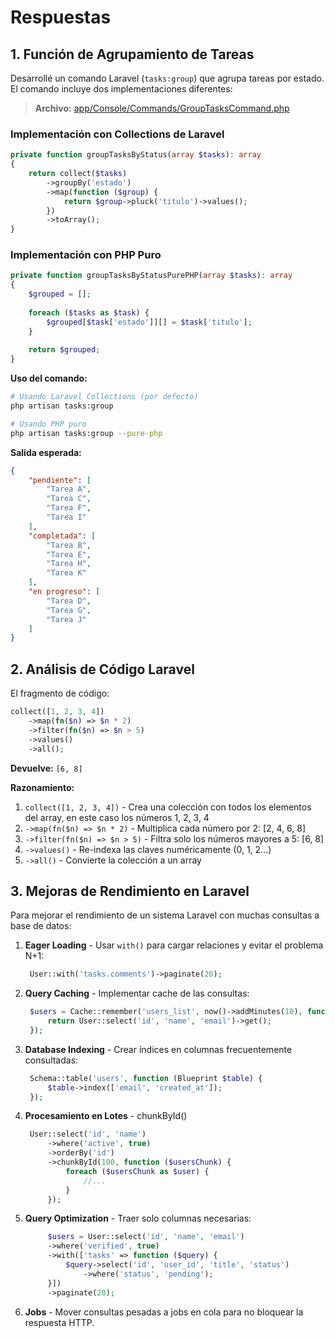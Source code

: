 # Respuestas

## 1. Función de Agrupamiento de Tareas

Desarrollé un comando Laravel (`tasks:group`) que agrupa tareas por estado. El comando incluye dos implementaciones diferentes:

> **Archivo:** [app/Console/Commands/GroupTasksCommand.php](app/Console/Commands/GroupTasksCommand.php)

### Implementación con Collections de Laravel
```php
private function groupTasksByStatus(array $tasks): array
{
    return collect($tasks)
        ->groupBy('estado')
        ->map(function ($group) {
            return $group->pluck('titulo')->values();
        })
        ->toArray();
}
```

### Implementación con PHP Puro
```php
private function groupTasksByStatusPurePHP(array $tasks): array
{
    $grouped = [];
    
    foreach ($tasks as $task) {
        $grouped[$task['estado']][] = $task['titulo'];
    }
    
    return $grouped;
}
```

**Uso del comando:**
```bash
# Usando Laravel Collections (por defecto)
php artisan tasks:group

# Usando PHP puro
php artisan tasks:group --pure-php
```

**Salida esperada:**
```json
{
    "pendiente": [
        "Tarea A",
        "Tarea C",
        "Tarea F",
        "Tarea I"
    ],
    "completada": [
        "Tarea B",
        "Tarea E",
        "Tarea H",
        "Tarea K"
    ],
    "en progreso": [
        "Tarea D",
        "Tarea G",
        "Tarea J"
    ]
}
```


## 2. Análisis de Código Laravel

El fragmento de código:
```php
collect([1, 2, 3, 4])
    ->map(fn($n) => $n * 2)
    ->filter(fn($n) => $n > 5)
    ->values()
    ->all();
```

**Devuelve:** `[6, 8]`

**Razonamiento:**
1. `collect([1, 2, 3, 4])` - Crea una colección con todos los elementos del array, en este caso los números 1, 2, 3, 4
2. `->map(fn($n) => $n * 2)` - Multiplica cada número por 2: [2, 4, 6, 8]
3. `->filter(fn($n) => $n > 5)` - Filtra solo los números mayores a 5: [6, 8]
4. `->values()` - Re-indexa las claves numéricamente (0, 1, 2...)
5. `->all()` - Convierte la colección a un array

## 3. Mejoras de Rendimiento en Laravel

Para mejorar el rendimiento de un sistema Laravel con muchas consultas a base de datos:

1. **Eager Loading** - Usar `with()` para cargar relaciones y evitar el problema N+1:
   ```php
    User::with('tasks.comments')->paginate(20);
   ```

2. **Query Caching** - Implementar cache de las consultas:
   ```php
    $users = Cache::remember('users_list', now()->addMinutes(10), function () {
        return User::select('id', 'name', 'email')->get();
    });
   ```

3. **Database Indexing** - Crear índices en columnas frecuentemente consultadas:
   ```php
    Schema::table('users', function (Blueprint $table) {
        $table->index(['email', 'created_at']);
    });
   ```

4. **Procesamiento en Lotes** - chunkById()
   ```php
    User::select('id', 'name')
        ->where('active', true)
        ->orderBy('id')
        ->chunkById(100, function ($usersChunk) {
            foreach ($usersChunk as $user) {
                //...
            }
        });
   ```

5. **Query Optimization** - Traer solo columnas necesarias:
   ```php
        $users = User::select('id', 'name', 'email')
        ->where('verified', true)
        ->with(['tasks' => function ($query) {
            $query->select('id', 'user_id', 'title', 'status')
                ->where('status', 'pending');
        }])
        ->paginate(20);
   ```

6. **Jobs** - Mover consultas pesadas a jobs en cola para no bloquear la respuesta HTTP.